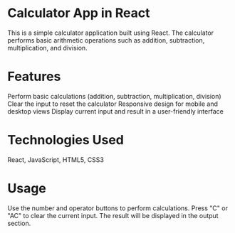 
 
# Calculator App in React
This is a simple calculator application built using React. The calculator performs basic arithmetic operations such as addition, subtraction, multiplication, and division.


# Features
Perform basic calculations (addition, subtraction, multiplication, division)
Clear the input to reset the calculator
Responsive design for mobile and desktop views
Display current input and result in a user-friendly interface

# Technologies Used
React,
JavaScript,
HTML5,
CSS3

# Usage
Use the number and operator buttons to perform calculations.
Press "C" or "AC" to clear the current input.
The result will be displayed in the output section.
